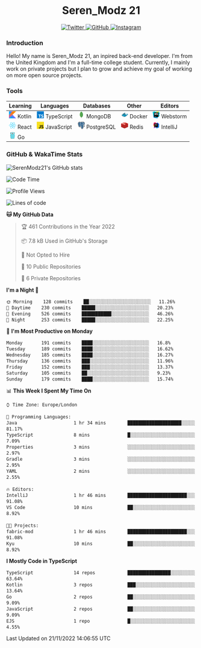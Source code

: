 <div align="center">
  <h1>Seren_Modz 21</h1>
  <a href="https://twitter.com/SerenModz21">
    <img alt="Twitter" src="https://img.shields.io/badge/twitter%20-%231DA1F2.svg?&style=for-the-badge&logo=Twitter&logoColor=white">
  </a>
  <a href="https://github.com/SerenModz21">
    <img alt="GitHub" src="https://img.shields.io/badge/github%20-%23121011.svg?&style=for-the-badge&logo=github&logoColor=white">
  </a>
  <a href="https://www.instagram.com/serenmodz21">
    <img alt="Instagram" src="https://img.shields.io/badge/instagram%20-%23E4405F.svg?&style=for-the-badge&logo=Instagram&logoColor=white">
  </a>
</div>

### Introduction

Hello! My name is Seren_Modz 21, an inpired back-end developer. I'm from the United Kingdom and I'm a full-time college student. Currently, I mainly work on private projects but I plan to grow and achieve my goal of working on more open source projects. 

### Tools

 **Learning**                                        | **Languages**                                               | **Databases**                                               | **Other**                                           | **Editors**                                                  
-----------------------------------------------------|-------------------------------------------------------------|-------------------------------------------------------------|-----------------------------------------------------|--------------------------------------------------------------
 <img width="19px" src="./assets/kotlin.svg"> Kotlin | <img width="19px" src="./assets/typescript.svg"> TypeScript | <img width="19px" src="./assets/mongodb.svg"> MongoDB       | <img width="19px" src="./assets/docker.svg"> Docker | <img width="19px" src="./assets/webstorm.svg"> Webstorm      
 <img width="19px" src="./assets/react.svg"> React   | <img width="19px" src="./assets/javascript.svg"> JavaScript | <img width="19px" src="./assets/postgresql.svg"> PostgreSQL | <img width="19px" src="./assets/redis.svg"> Redis   | <img width="19px" src="./assets/intellij-idea.svg"> IntelliJ
 <img width="19px" src="./assets/go.svg"> Go         |                                                             |                                                             |                                                     |                                                                                                               

### GitHub & WakaTime Stats

![SerenModz21's GitHub stats](https://github-readme-stats.vercel.app/api?username=SerenModz21&show_icons=true&theme=dark)

<!--START_SECTION:waka-->
![Code Time](http://img.shields.io/badge/Code%20Time-1%2C597%20hrs%209%20mins-blue)

![Profile Views](http://img.shields.io/badge/Profile%20Views-34-blue)

![Lines of code](https://img.shields.io/badge/From%20Hello%20World%20I%27ve%20Written-15%20Thousand%20lines%20of%20code-blue)

**🐱 My GitHub Data** 

> 🏆 461 Contributions in the Year 2022
 > 
> 📦 7.8 kB Used in GitHub's Storage 
 > 
> 🚫 Not Opted to Hire
 > 
> 📜 10 Public Repositories 
 > 
> 🔑 6 Private Repositories  
 > 
**I'm a Night 🦉** 

```text
🌞 Morning    128 commits    ██░░░░░░░░░░░░░░░░░░░░░░░   11.26% 
🌆 Daytime    230 commits    █████░░░░░░░░░░░░░░░░░░░░   20.23% 
🌃 Evening    526 commits    ███████████░░░░░░░░░░░░░░   46.26% 
🌙 Night      253 commits    █████░░░░░░░░░░░░░░░░░░░░   22.25%

```
📅 **I'm Most Productive on Monday** 

```text
Monday       191 commits    ████░░░░░░░░░░░░░░░░░░░░░   16.8% 
Tuesday      189 commits    ████░░░░░░░░░░░░░░░░░░░░░   16.62% 
Wednesday    185 commits    ████░░░░░░░░░░░░░░░░░░░░░   16.27% 
Thursday     136 commits    ███░░░░░░░░░░░░░░░░░░░░░░   11.96% 
Friday       152 commits    ███░░░░░░░░░░░░░░░░░░░░░░   13.37% 
Saturday     105 commits    ██░░░░░░░░░░░░░░░░░░░░░░░   9.23% 
Sunday       179 commits    ████░░░░░░░░░░░░░░░░░░░░░   15.74%

```


📊 **This Week I Spent My Time On** 

```text
⌚︎ Time Zone: Europe/London

💬 Programming Languages: 
Java                     1 hr 34 mins        ████████████████████░░░░░   81.17% 
TypeScript               8 mins              █░░░░░░░░░░░░░░░░░░░░░░░░   7.09% 
Properties               3 mins              ░░░░░░░░░░░░░░░░░░░░░░░░░   2.97% 
Gradle                   3 mins              ░░░░░░░░░░░░░░░░░░░░░░░░░   2.95% 
YAML                     2 mins              ░░░░░░░░░░░░░░░░░░░░░░░░░   2.55%

🔥 Editors: 
IntelliJ                 1 hr 46 mins        ██████████████████████░░░   91.08% 
VS Code                  10 mins             ██░░░░░░░░░░░░░░░░░░░░░░░   8.92%

🐱‍💻 Projects: 
fabric-mod               1 hr 46 mins        ██████████████████████░░░   91.08% 
Kyu                      10 mins             ██░░░░░░░░░░░░░░░░░░░░░░░   8.92%

```

**I Mostly Code in TypeScript** 

```text
TypeScript               14 repos            ████████████████░░░░░░░░░   63.64% 
Kotlin                   3 repos             ███░░░░░░░░░░░░░░░░░░░░░░   13.64% 
Go                       2 repos             ██░░░░░░░░░░░░░░░░░░░░░░░   9.09% 
JavaScript               2 repos             ██░░░░░░░░░░░░░░░░░░░░░░░   9.09% 
EJS                      1 repo              █░░░░░░░░░░░░░░░░░░░░░░░░   4.55%

```



 Last Updated on 21/11/2022 14:06:55 UTC
<!--END_SECTION:waka-->
